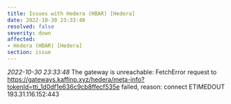 ```yaml
---
title: Issues with Hedera (HBAR) [Hedera]
date: 2022-10-30 23:33:48
resolved: false
severity: down
affected:
- Hedera (HBAR) [Hedera]
section: issue
---
```


*2022-10-30 23:33:48* The gateway is unreachable: FetchError request to https://gateways.kaffinp.xyz/hedera/meta-info?tokenId=tti_1d0df1e636c9cb8ffecf535e failed, reason: connect ETIMEDOUT 193.31.116.152:443
